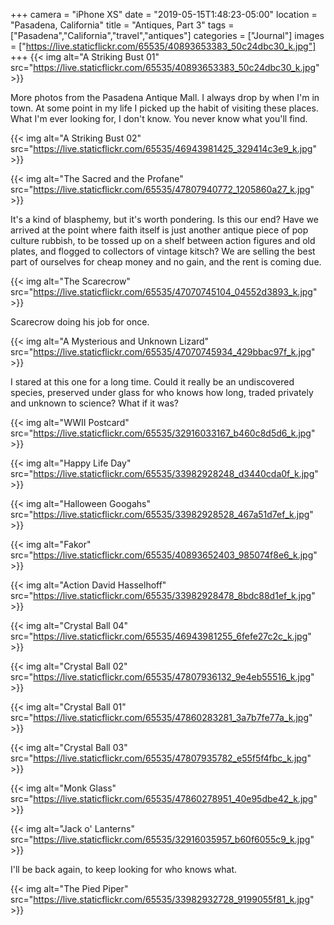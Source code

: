 +++
camera = "iPhone XS"
date = "2019-05-15T1:48:23-05:00"
location = "Pasadena, California"
title = "Antiques, Part 3"
tags = ["Pasadena","California","travel","antiques"]
categories = ["Journal"]
images = ["https://live.staticflickr.com/65535/40893653383_50c24dbc30_k.jpg"]
+++
{{< img alt="A Striking Bust 01" src="https://live.staticflickr.com/65535/40893653383_50c24dbc30_k.jpg" >}}
<!--more-->
More photos from the Pasadena Antique Mall. I always drop by when I'm in town. At some point in my life I picked up the habit of visiting these places. What I'm ever looking for, I don't know. You never know what you'll find.

{{< img alt="A Striking Bust 02" src="https://live.staticflickr.com/65535/46943981425_329414c3e9_k.jpg" >}}

{{< img alt="The Sacred and the Profane" src="https://live.staticflickr.com/65535/47807940772_1205860a27_k.jpg" >}}

It's a kind of blasphemy, but it's worth pondering. Is this our end? Have we arrived at the point where faith itself is just another antique piece of pop culture rubbish, to be  tossed up on a shelf between action figures and old plates, and flogged to collectors of vintage kitsch? We are selling the best part of ourselves for cheap money and no gain, and the rent is coming due.

{{< img alt="The Scarecrow" src="https://live.staticflickr.com/65535/47070745104_04552d3893_k.jpg" >}}

Scarecrow doing his job for once.

{{< img alt="A Mysterious and Unknown Lizard" src="https://live.staticflickr.com/65535/47070745934_429bbac97f_k.jpg" >}}

I stared at this one for a long time. Could it really be an undiscovered species, preserved under glass for who knows how long, traded privately and unknown to science? What if it was? 

{{< img alt="WWII Postcard" src="https://live.staticflickr.com/65535/32916033167_b460c8d5d6_k.jpg" >}}

{{< img alt="Happy Life Day" src="https://live.staticflickr.com/65535/33982928248_d3440cda0f_k.jpg" >}}
           
{{< img alt="Halloween Googahs" src="https://live.staticflickr.com/65535/33982928528_467a51d7ef_k.jpg" >}}

{{< img alt="Fakor" src="https://live.staticflickr.com/65535/40893652403_985074f8e6_k.jpg" >}}

{{< img alt="Action David Hasselhoff" src="https://live.staticflickr.com/65535/33982928478_8bdc88d1ef_k.jpg" >}}
           
{{< img alt="Crystal Ball 04" src="https://live.staticflickr.com/65535/46943981255_6fefe27c2c_k.jpg" >}}

{{< img alt="Crystal Ball 02" src="https://live.staticflickr.com/65535/47807936132_9e4eb55516_k.jpg" >}}

{{< img alt="Crystal Ball 01" src="https://live.staticflickr.com/65535/47860283281_3a7b7fe77a_k.jpg" >}}

{{< img alt="Crystal Ball 03" src="https://live.staticflickr.com/65535/47807935782_e55f5f4fbc_k.jpg" >}}

{{< img alt="Monk Glass" src="https://live.staticflickr.com/65535/47860278951_40e95dbe42_k.jpg" >}}

{{< img alt="Jack o' Lanterns" src="https://live.staticflickr.com/65535/32916035957_b60f6055c9_k.jpg" >}}

I'll be back again, to keep looking for who knows what.

{{< img alt="The Pied Piper" src="https://live.staticflickr.com/65535/33982932728_9199055f81_k.jpg" >}}
